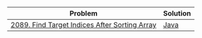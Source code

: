 | Problem | Solution |
| ------- | -------- |
| [2089. Find Target Indices After Sorting Array](https://leetcode.com/problems/find-target-indices-after-sorting-array/) | [Java](src/leetcode/TargetIndicesInArray.java) |